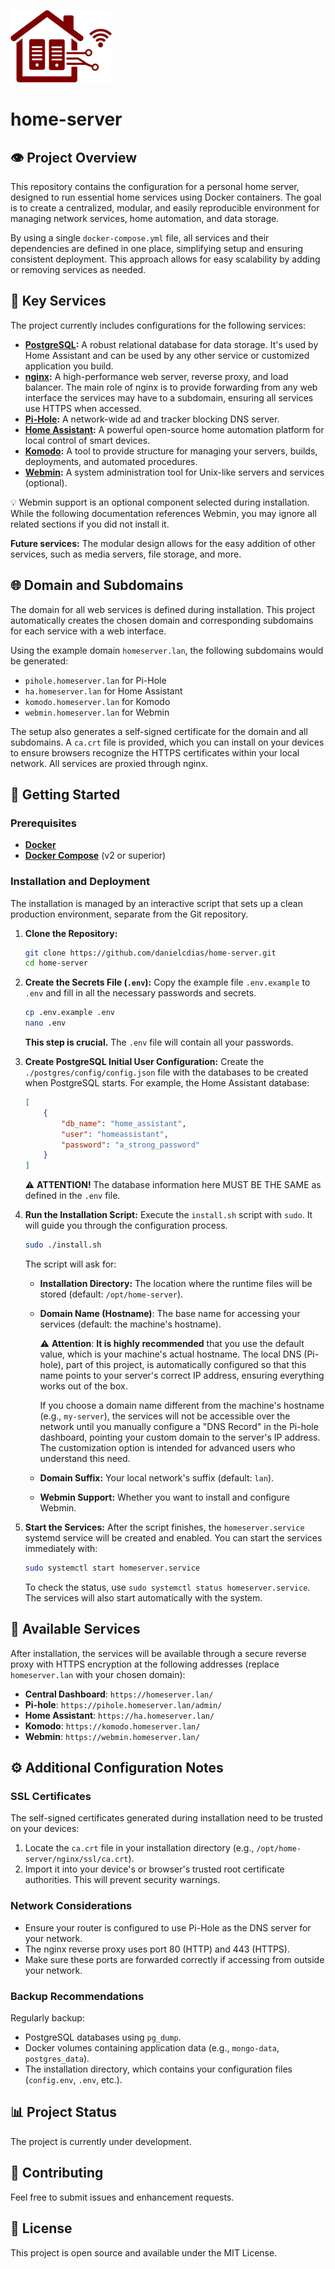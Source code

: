 ![home-server](./resources/logo/homeserver-logo_mini.png "home-server logo")

# home-server

## 👁️ Project Overview

This repository contains the configuration for a personal home server, designed to run essential home services using Docker containers. The goal is to create a centralized, modular, and easily reproducible environment for managing network services, home automation, and data storage.

By using a single `docker-compose.yml` file, all services and their dependencies are defined in one place, simplifying setup and ensuring consistent deployment. This approach allows for easy scalability by adding or removing services as needed.

## 🔑 Key Services

The project currently includes configurations for the following services:

* **[PostgreSQL](https://www.postgresql.org/):** A robust relational database for data storage. It's used by Home Assistant and can be used by any other service or customized application you build.
* **[nginx](https://nginx.org/):** A high-performance web server, reverse proxy, and load balancer. The main role of nginx is to provide forwarding from any web interface the services may have to a subdomain, ensuring all services use HTTPS when accessed.
* **[Pi-Hole](https://pi-hole.net/):** A network-wide ad and tracker blocking DNS server.
* **[Home Assistant](https://www.home-assistant.io/):** A powerful open-source home automation platform for local control of smart devices.
* **[Komodo](https://komo.do/):** A tool to provide structure for managing your servers, builds, deployments, and automated procedures.
* **[Webmin](https://webmin.com/):** A system administration tool for Unix-like servers and services (optional).

💡 Webmin support is an optional component selected during installation. While the following documentation references Webmin, you may ignore all related sections if you did not install it.

**Future services:** The modular design allows for the easy addition of other services, such as media servers, file storage, and more.

## 🌐 Domain and Subdomains

The domain for all web services is defined during installation. This project automatically creates the chosen domain and corresponding subdomains for each service with a web interface.

Using the example domain `homeserver.lan`, the following subdomains would be generated:

- `pihole.homeserver.lan` for Pi-Hole
- `ha.homeserver.lan` for Home Assistant
- `komodo.homeserver.lan` for Komodo
- `webmin.homeserver.lan` for Webmin

The setup also generates a self-signed certificate for the domain and all subdomains. A `ca.crt` file is provided, which you can install on your devices to ensure browsers recognize the HTTPS certificates within your local network. All services are proxied through nginx.

## 🚀 Getting Started

### Prerequisites

* [**Docker**](https://docs.docker.com/get-docker/)
* [**Docker Compose**](https://docs.docker.com/compose/install/) (v2 or superior)

### Installation and Deployment

The installation is managed by an interactive script that sets up a clean production environment, separate from the Git repository.

1.  **Clone the Repository:**

    ```bash
    git clone https://github.com/danielcdias/home-server.git
    cd home-server
    ```

2.  **Create the Secrets File (`.env`):**
    Copy the example file `.env.example` to `.env` and fill in all the necessary passwords and secrets.

    ```bash
    cp .env.example .env
    nano .env
    ```
    **This step is crucial.** The `.env` file will contain all your passwords.

3.  **Create PostgreSQL Initial User Configuration:**
    Create the `./postgres/config/config.json` file with the databases to be created when PostgreSQL starts. For example, the Home Assistant database:

    ```json
    [
        {
            "db_name": "home_assistant",
            "user": "homeassistant",
            "password": "a_strong_password"
        }
    ]
    ```
    ⚠️ **ATTENTION!** The database information here MUST BE THE SAME as defined in the `.env` file.

4.  **Run the Installation Script:**
    Execute the `install.sh` script with `sudo`. It will guide you through the configuration process.

    ```bash
    sudo ./install.sh
    ```
    The script will ask for:
    * **Installation Directory:** The location where the runtime files will be stored (default: `/opt/home-server`).
    * **Domain Name (Hostname)**: The base name for accessing your services (default: the machine's hostname).
        
        ⚠️ **Attention**: **It is highly recommended** that you use the default value, which is your machine's actual hostname. The local DNS (Pi-hole), part of this project, is automatically configured so that this name points to your server's correct IP address, ensuring everything works out of the box.
        
        If you choose a domain name different from the machine's hostname (e.g., `my-server`), the services will not be accessible over the network until you manually configure a "DNS Record" in the Pi-hole dashboard, pointing your custom domain to the server's IP address. The customization option is intended for advanced users who understand this need.

    * **Domain Suffix:** Your local network's suffix (default: `lan`).
    * **Webmin Support:** Whether you want to install and configure Webmin.

5.  **Start the Services:**
    After the script finishes, the `homeserver.service` systemd service will be created and enabled. You can start the services immediately with:

    ```bash
    sudo systemctl start homeserver.service
    ```
    To check the status, use `sudo systemctl status homeserver.service`. The services will also start automatically with the system.

## 📡 Available Services

After installation, the services will be available through a secure reverse proxy with HTTPS encryption at the following addresses (replace `homeserver.lan` with your chosen domain):

- **Central Dashboard**: `https://homeserver.lan/`
- **Pi-hole**: `https://pihole.homeserver.lan/admin/`
- **Home Assistant**: `https://ha.homeserver.lan/`
- **Komodo**: `https://komodo.homeserver.lan/`
- **Webmin**: `https://webmin.homeserver.lan/`

## ⚙️ Additional Configuration Notes

### SSL Certificates

The self-signed certificates generated during installation need to be trusted on your devices:

1. Locate the `ca.crt` file in your installation directory (e.g., `/opt/home-server/nginx/ssl/ca.crt`).
2. Import it into your device's or browser's trusted root certificate authorities. This will prevent security warnings.

### Network Considerations

- Ensure your router is configured to use Pi-Hole as the DNS server for your network.
- The nginx reverse proxy uses port 80 (HTTP) and 443 (HTTPS).
- Make sure these ports are forwarded correctly if accessing from outside your network.

### Backup Recommendations

Regularly backup:

- PostgreSQL databases using `pg_dump`.
- Docker volumes containing application data (e.g., `mongo-data`, `postgres_data`).
- The installation directory, which contains your configuration files (`config.env`, `.env`, etc.).

## 📊 Project Status

The project is currently under development.

## 🤝 Contributing

Feel free to submit issues and enhancement requests.

## 📜 License

This project is open source and available under the MIT License.
